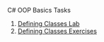 <p>C# OOP Basics Tasks</p>
<ol>
<li><a href="https://github.com/IliyanPopov/SoftwareUniversity/tree/master/C%23OOP/C%23OOP-Basics/1DefiningClassesLab">Defining Classes Lab</a></li>
<li><a href="https://github.com/IliyanPopov/SoftwareUniversity/tree/master/C%23OOP/C%23OOP-Basics/2DefiningClassesExercises">Defining Classes Exercises</a></li>
</ol>